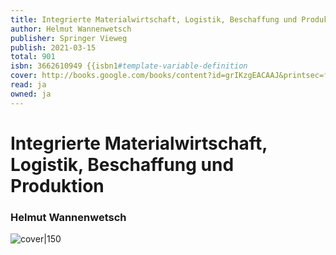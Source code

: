 ```yaml
---
title: Integrierte Materialwirtschaft, Logistik, Beschaffung und Produktion
author: Helmut Wannenwetsch
publisher: Springer Vieweg
publish: 2021-03-15
total: 901
isbn: 3662610949 {{isbn1#template-variable-definition
cover: http://books.google.com/books/content?id=grIKzgEACAAJ&printsec=frontcover&img=1&zoom=1&source=gbs_api
read: ja
owned: ja
---
```


# Integrierte Materialwirtschaft, Logistik, Beschaffung und Produktion
### Helmut Wannenwetsch
![cover|150](http://books.google.com/books/content?id=grIKzgEACAAJ&printsec=frontcover&img=1&zoom=1&source=gbs_api)